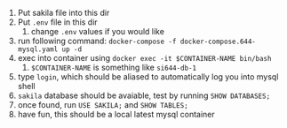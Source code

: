 1. Put sakila file into this dir
2. Put `.env` file in this dir
    1. change `.env` values if you would like
3. run following command: `docker-compose -f docker-compose.644-mysql.yaml up -d`
4. exec into container using `docker exec -it $CONTAINER-NAME bin/bash`
    1. `$CONTAINER-NAME` is something like `si644-db-1`
5. type `login`, which should be aliased to automatically log you into mysql shell
6. `sakila` database should be avaiable, test by running `SHOW DATABASES;`
7. once found, run `USE SAKILA;` and `SHOW TABLES;`
8. have fun, this should be a local latest mysql container

